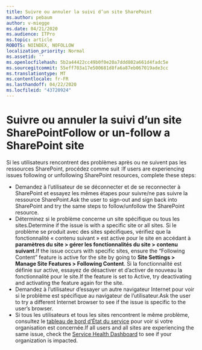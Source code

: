 ```yaml
---
title: Suivre ou annuler la suivi d’un site SharePoint
ms.author: pebaum
author: v-miegge
ms.date: 04/21/2020
ms.audience: ITPro
ms.topic: article
ROBOTS: NOINDEX, NOFOLLOW
localization_priority: Normal
ms.assetid: ''
ms.openlocfilehash: 5b2a44422cc49b0f0e20a7ddd802a661d4fadc5e
ms.sourcegitcommit: 55eff703a17e500681d8fa6a87eb067019ade3cc
ms.translationtype: MT
ms.contentlocale: fr-FR
ms.lasthandoff: 04/22/2020
ms.locfileid: "43720924"
---
```

# <a name="follow-or-un-follow-a-sharepoint-site"></a><span data-ttu-id="64d56-102">Suivre ou annuler la suivi d’un site SharePoint</span><span class="sxs-lookup"><span data-stu-id="64d56-102">Follow or un-follow a SharePoint site</span></span>

<span data-ttu-id="64d56-103">Si les utilisateurs rencontrent des problèmes après ou ne suivent pas les ressources SharePoint, procédez comme suit :</span><span class="sxs-lookup"><span data-stu-id="64d56-103">If users are experiencing issues following or unfollowing SharePoint resources, complete these steps:</span></span>

* <span data-ttu-id="64d56-104">Demandez à l’utilisateur de se déconnecter et de se reconnecter à SharePoint et essayez les mêmes étapes pour suivre/ne pas suivre la ressource SharePoint.</span><span class="sxs-lookup"><span data-stu-id="64d56-104">Ask the user to sign-out and sign back into SharePoint and try the same steps to follow/unfollow the SharePoint resource.</span></span>
* <span data-ttu-id="64d56-105">Déterminez si le problème concerne un site spécifique ou tous les sites.</span><span class="sxs-lookup"><span data-stu-id="64d56-105">Determine if the issue is with a specific site or all sites.</span></span> <span data-ttu-id="64d56-106">Si le problème se produit avec des sites spécifiques, vérifiez que la fonctionnalité « contenu suivant » est active pour le site en accédant à **paramètres du site > gérer les fonctionnalités du site > contenu suivant**.</span><span class="sxs-lookup"><span data-stu-id="64d56-106">If the issue occurs with specific sites, ensure the “Following Content” feature is active for the site by going to **Site Settings > Manage Site Features > Following Content**.</span></span> <span data-ttu-id="64d56-107">Si la fonctionnalité est définie sur active, essayez de désactiver et d’activer de nouveau la fonctionnalité pour le site.</span><span class="sxs-lookup"><span data-stu-id="64d56-107">If the feature is set to Active, try deactivating and activating the feature again for the site.</span></span>
* <span data-ttu-id="64d56-108">Demandez à l’utilisateur d’essayer un autre navigateur Internet pour voir si le problème est spécifique au navigateur de l’utilisateur.</span><span class="sxs-lookup"><span data-stu-id="64d56-108">Ask the user to try a different Internet browser to see if the issue is specific to the user’s browser.</span></span>
* <span data-ttu-id="64d56-109">Si tous les utilisateurs et tous les sites rencontrent le même problème, consultez le [tableau de bord d’État du service](https://admin.microsoft.com/AdminPortal/Home#/servicehealth) pour voir si votre organisation est concernée.</span><span class="sxs-lookup"><span data-stu-id="64d56-109">If all users and all sites are experiencing the same issue, check the [Service Health Dashboard](https://admin.microsoft.com/AdminPortal/Home#/servicehealth) to see if your organization is impacted.</span></span>
